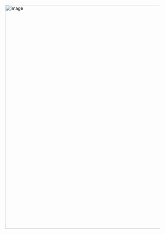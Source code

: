 <img width="970" height="728" alt="image" src="https://github.com/user-attachments/assets/ced1cfee-1151-4be4-899f-413d5c9c2a51" />
